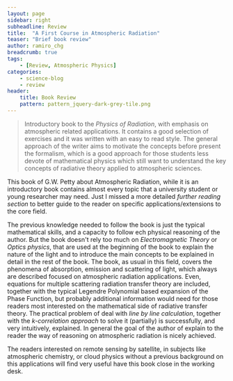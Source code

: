 ```yaml
---
layout: page
sidebar: right
subheadline: Review
title:  "A First Course in Atmospheric Radiation"
teaser: "Brief book review"
author: ramiro_chg
breadcrumb: true
tags:
    - [Review, Atmospheric Physics]
categories:
    - science-blog
    - review
header:
    title: Book Review
    pattern: pattern_jquery-dark-grey-tile.png
---
```


> Introductory book to the *Physics of Radiation*, with emphasis on atmospheric related applications. It contains a good selection of exercises and it was written with an easy to read style. The general approach of the writer aims to motivate the concepts before present the formalism, which is a good approach for those students less devote of mathematical physics which still want to understand the key concepts of radiative theory applied to atmospheric sciences.

This book of G.W. Petty about Atmospheric Radiation, while it is an introductory book contains almost every topic that a university student or young researcher may need. Just I missed a more detailed *further reading section* to better guide to the reader on specific applications/extensions to the core field.

The previous knowledge needed to follow the book is just the typical mathematical skills, and a capacity to follow ech physical reasoning of the author. But the book doesn't rely too much on *Electromagnetic Theory* or *Optics physics*, that are  used at the beginning of the book to explain the nature of the light and to introduce the main concepts to be explained in detail in the rest of the book. The book, as usual in this field, covers the phenomena of absorption, emission and scattering of light, which always are described focused on atmospheric radiation applications. Even, equations for multiple scattering radiation transfer theory are included, together with the typical Legendre Polynomial based expansion of the Phase Function, but probably additional information would need for those readers most interested on the mathematical side of radiative transfer theory. The practical problem of deal with *line by line calculation*, together with the *k-correlation approach* to solve it (partially) is successfully, and very intuitively, explained. In general the goal of the author of explain to the reader the way of reasoning on atmospheric radiation is nicely achieved.

The readers interested on remote sensing by satellite, in subjects like atmospheric chemistry, or cloud physics without a previous background on this applications will find very useful have this book close in the working desk.



